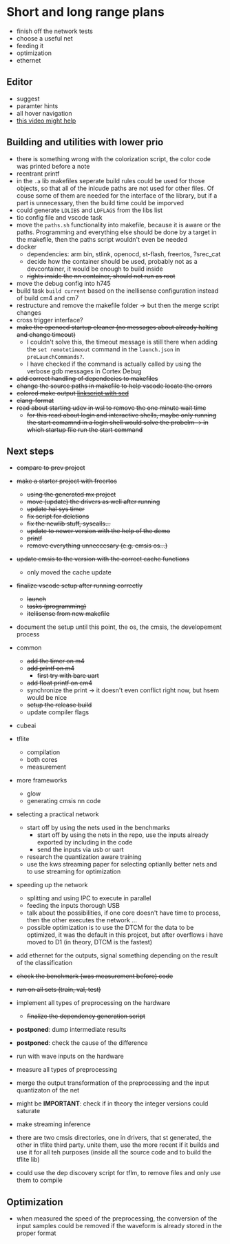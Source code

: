 # Short and long range plans

* finish off the network tests
* choose a useful net
* feeding it
* optimization
* ethernet

## Editor

* suggest
* paramter hints
* all hover navigation
* [this video might help](https://www.youtube.com/watch?v=2KcX_SdtHz0)

## Building and utilities with lower prio

* there is something wrong with the colorization script, the color code was printed before a note
* reentrant printf
* in the `.a` lib makefiles seperate build rules could be used for those objects, so that all of the inlcude paths are not used for other files. Of couse some of them are needed for the interface of the library, but if a part is unnecessary, then the build time could be imporved
* could generate `LDLIBS` and `LDFLAGS` from the libs list
* tio config file and vscode task
* move the `paths.sh` functionality into makefile, because it is aware or the paths. Programming and everything else should be done by a target in the makefile, then the paths script wouldn't even be needed
* docker
  * dependencies: arm bin, stlink, openocd, st-flash, freertos, ?srec_cat
  * decide how the container should be used, probably not as a devcontainer, it would be enough to build inside
  * ~~rights inside the nn container, should not run as root~~
* move the debug config into h745
* build task `build current` based on the inellisense configuration instead of build cm4 and cm7
* restructure and remove the makefile folder -> but then the merge script changes
* cross trigger interface?
* ~~make the openocd startup cleaner (no messages about already halting and change timeout)~~
  * I couldn't solve this, the timeout message is still there when adding the `set remotetimeout` command in the `launch.json` in `preLaunchCommands?`.
  * I have checked if the command is actually called by using the verbose gdb messages in Cortex Debug
* ~~add correct handling of dependecies to makefiles~~
* ~~change the source paths in makefile to help vscode locate the errors~~
* ~~colored make output [link](https://stackoverflow.com/questions/6436563/how-can-i-highlight-the-warning-and-error-lines-in-the-make-output)[script with sed](https://stackoverflow.com/questions/5732562/improving-g-output)~~
* ~~clang-format~~
* ~~read about starting udev in wsl to remove the one minute wait time~~
  * ~~for this read about login and interactive shells, maybe only running the start comamnd in a login shell would solve the probelm -> in which startup file run the start command~~

## Next steps

* ~~compare to prev project~~
* ~~make a starter project with freertos~~
  * ~~using the generated mx project~~
  * ~~move (update) the drivers as well after running~~
  * ~~update hal sys timer~~
  * ~~fix script for deletions~~
  * ~~fix the newlib stuff, syscalls...~~
  * ~~update to newer version with the help of the demo~~
  * ~~printf~~
  * ~~remove everything unneccesary (e.g. cmsis os...)~~
* ~~update cmsis to the version with the correct cache functions~~
  * only moved the cache update
* ~~finalize vscode setup after running correctly~~
  * ~~launch~~
  * ~~tasks (programming)~~
  * ~~itellisense from new makefile~~
* document the setup until this point, the os, the cmsis, the developement process

* common
  * ~~add the timer on m4~~
  * ~~add printf on m4~~
    * ~~first try with bare uart~~
  * ~~add float printf on cm4~~
  * synchronize the print -> it doesn't even conflict right now, but hsem would be nice
  * ~~setup the release build~~
  * update compiler flags

* cubeai
* tflite
  * compilation
  * both cores
  * measurement
* more frameworks
  * glow
  * generating cmsis nn code

* selecting a practical network
  * start off by using the nets used in the benchmarks
    * start off by using the nets in the repo, use the inputs already exported by including in the code
    * send the inputs via usb or uart
  * research the quantization aware training
  * use the kws streaming paper for selecting optianlly better nets and to use streaming for optimization
* speeding up the network
  * splitting and using IPC to execute in parallel
  * feeding the inputs thorough USB
  * talk about the possibilities, if one core doesn't have time to process, then the other executes the network ...
  * possible optimization is to use the DTCM for the data to be optimized, it was the default in this projcet, but after overflows i have moved to D1 (in theory, DTCM is the fastest)
* add ethernet for the outputs, signal something depending on the result of the classification

* ~~check the benchmark (was measurement before) code~~
* ~~run on all sets (train, val, test)~~
* implement all types of preprocessing on the hardware
  * ~~finalize the dependency generation script~~
* __postponed__: dump intermediate results
* __postponed__: check the cause of the difference
* run with wave inputs on the hardware
* measure all types of preprocessing
* merge the output transformation of the preprocessing and the input quantizaton of the net
* might be __IMPORTANT__: check if in theory the integer versions could saturate
* make streaming inference

* there are two cmsis directories, one in drivers, that st generated, the other in tflite third party. unite them, use the more recent if it builds and use it for all teh purposes (inside all the source code and to build the tflite lib)
* could use the dep discovery script for tflm, to remove files and only use them to compile

## Optimization

* when measured the speed of the preprocessing, the conversion of the input samples could be removed if the waveform is already stored in the proper format